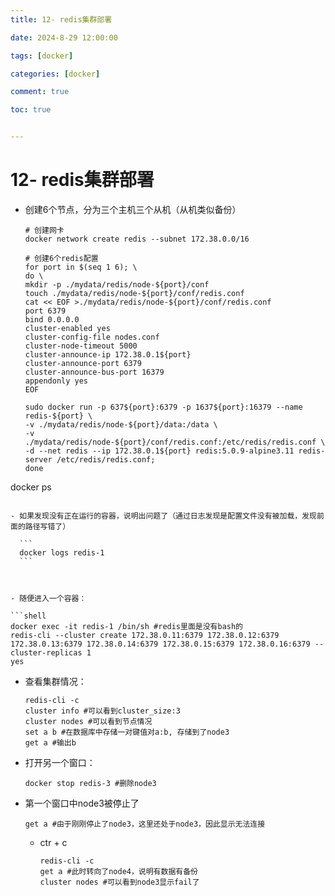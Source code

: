```yaml
---
title: 12- redis集群部署

date: 2024-8-29 12:00:00

tags: [docker]

categories: [docker]

comment: true

toc: true


---
```


#

<!--more-->

# 12- redis集群部署

- 创建6个节点，分为三个主机三个从机（从机类似备份）

  ```shell
  # 创建网卡
  docker network create redis --subnet 172.38.0.0/16
  
  # 创建6个redis配置
  for port in $(seq 1 6); \
  do \
  mkdir -p ./mydata/redis/node-${port}/conf
  touch ./mydata/redis/node-${port}/conf/redis.conf
  cat << EOF >./mydata/redis/node-${port}/conf/redis.conf
  port 6379
  bind 0.0.0.0
  cluster-enabled yes
  cluster-config-file nodes.conf
  cluster-node-timeout 5000
  cluster-announce-ip 172.38.0.1${port}
  cluster-announce-port 6379
  cluster-announce-bus-port 16379
  appendonly yes
  EOF
  
  sudo docker run -p 637${port}:6379 -p 1637${port}:16379 --name redis-${port} \
  -v ./mydata/redis/node-${port}/data:/data \
  -v ./mydata/redis/node-${port}/conf/redis.conf:/etc/redis/redis.conf \
  -d --net redis --ip 172.38.0.1${port} redis:5.0.9-alpine3.11 redis-server /etc/redis/redis.conf;
  done
  
docker ps
  ```
  
  - 如果发现没有正在运行的容器，说明出问题了（通过日志发现是配置文件没有被加载，发现前面的路径写错了）
  
    ```
    docker logs redis-1
    ```
  
    

- 随便进入一个容器：

  ```shell
  docker exec -it redis-1 /bin/sh #redis里面是没有bash的
  redis-cli --cluster create 172.38.0.11:6379 172.38.0.12:6379 172.38.0.13:6379 172.38.0.14:6379 172.38.0.15:6379 172.38.0.16:6379 --cluster-replicas 1 
  yes
  ```

  - 查看集群情况：

    ```shell
    redis-cli -c
    cluster info #可以看到cluster_size:3
    cluster nodes #可以看到节点情况
    set a b #在数据库中存储一对键值对a:b, 存储到了node3
    get a #输出b
    ```

- 打开另一个窗口：

  ```shell
  docker stop redis-3 #删除node3
  ```

- 第一个窗口中node3被停止了

  ```shell
  get a #由于刚刚停止了node3，这里还处于node3，因此显示无法连接
  ```

  - ctr + c

    ```shell
    redis-cli -c
    get a #此时转向了node4，说明有数据有备份
    cluster nodes #可以看到node3显示fail了
    ```

    